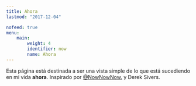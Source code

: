 ```yaml
---
title: Ahora
lastmod: "2017-12-04"

nofeed: true
menu:
    main:
        weight: 4
        identifier: now
        name: Ahora
---
```


Esta página está destinada a ser una vista simple de lo que está sucediendo en mi vida **ahora**. Inspirado por [@NowNowNow.](https://nownownow.com/) y Derek Sivers.
